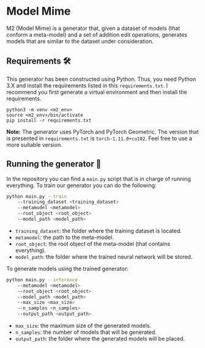# Model Mime
M2 (Model Mime) is a generator that, given a dataset of models (that conform a meta-model) and a set of addition edit operations, generates models that are similar to the dataset under consideration.

## Requirements 🛠
This generator has been constructed using Python. Thus, you need Python 3.X and install the requirements listed in this `requirements.txt`. I recommend you first generate a virtual environment and then install the requirements.

```
python3 -m venv <m2_env>
source <m2_env>/bin/activate
pip install -r requirements.txt
```

**Note:** The generator uses PyTorch and PyTorch Geometric. The version that is presented in `requirements.txt` is `torch-1.11.0+cu102`. Feel free to use a more suitable version.

## Running the generator 🚀

In the repository you can find a `main.py` script that is in charge of running everything.
To train our generator you can do the following:

```sh
python main.py --train 
    --training_dataset <training_dataset>
    --metamodel <metamodel>
    --root_object <root_object>
    --model_path <model_path>
```

- `training_dataset`: the folder where the training dataset is located.
- `metamodel`: the path to the meta-model.
- `root_object`: the root object of the meta-model (that contains everything).
- `model_path`: the folder where the trained neural network will be stored.

To generate models using the trained generator:

```sh
python main.py --inference
    --metamodel <metamodel>
    --root_object <root_object>
    --model_path <model_path>
    --max_size <max_size>
    --n_samples <n_samples>
    --output_path <output_path>
```

- `max_size`: the maximum size of the generated models.
- `n_samples`: the number of models that will be generated.
- `output_path`: the folder where the generated models will be placed.

